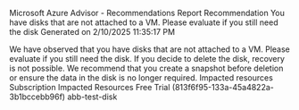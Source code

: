 Microsoft Azure
 Advisor -  Recommendations Report
 Recommendation
 You have disks that are not attached to a VM. Please evaluate if you still need the disk
 Generated on 2/10/2025 11:35:17 PM
 
 We have observed that you have disks that are not attached to a VM. Please evaluate if you still need 
the disk. If you decide to delete the disk, recovery is not possible. We recommend that you create a 
snapshot before deletion or ensure the data in the disk is no longer required.
 Impacted resources
 Subscription
 Impacted Resources
 Free Trial (813f6f95-133a-45a4822a-3b1bccebb96f)
 abb-test-disk
